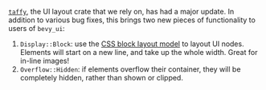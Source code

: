 [`taffy`](https://crates.io/crates/taffy), the UI layout crate that we rely on, has had a major update.
In addition to various bug fixes, this brings two new pieces of functionality to users of `bevy_ui`:

1. `Display::Block`: use the [CSS block layout model](https://www.w3schools.com/css/css_display_visibility.asp) to layout UI nodes. Elements will start on a new line, and take up the whole width. Great for in-line images!
2. `Overflow::Hidden`: if elements overflow their container, they will be completely hidden, rather than shown or clipped.
